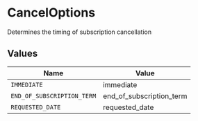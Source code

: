 # CancelOptions

Determines the timing of subscription cancellation


## Values

| Name                       | Value                      |
| -------------------------- | -------------------------- |
| `IMMEDIATE`                | immediate                  |
| `END_OF_SUBSCRIPTION_TERM` | end_of_subscription_term   |
| `REQUESTED_DATE`           | requested_date             |